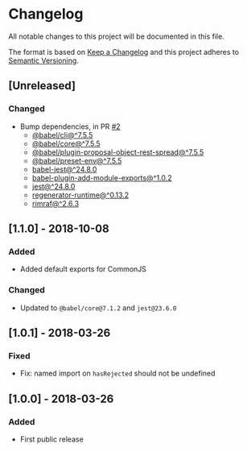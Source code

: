 # Changelog
All notable changes to this project will be documented in this file.

The format is based on [Keep a Changelog](http://keepachangelog.com/en/1.0.0/)
and this project adheres to [Semantic Versioning](http://semver.org/spec/v2.0.0.html).

## [Unreleased]
### Changed
- Bump dependencies, in PR [#2](https://github.com/compulim/has-resolved/pull/2)
   - [@babel/cli@^7.5.5](https://www.npmjs.com/package/@babel/cli)
   - [@babel/core@^7.5.5](https://www.npmjs.com/package/@babel/core)
   - [@babel/plugin-proposal-object-rest-spread@^7.5.5](https://www.npmjs.com/package/@babel/plugin-proposal-object-rest-spread)
   - [@babel/preset-env@^7.5.5](https://www.npmjs.com/package/@babel/preset-env)
   - [babel-jest@^24.8.0](https://www.npmjs.com/package/babel-jest)
   - [babel-plugin-add-module-exports@^1.0.2](https://www.npmjs.com/package/babel-plugin-add-module-exports)
   - [jest@^24.8.0](https://www.npmjs.com/package/jest)
   - [regenerator-runtime@^0.13.2](https://www.npmjs.com/package/regenerator-runtime)
   - [rimraf@^2.6.3](https://www.npmjs.com/package/rimraf)

## [1.1.0] - 2018-10-08
### Added
- Added default exports for CommonJS

### Changed
- Updated to `@babel/core@7.1.2` and `jest@23.6.0`

## [1.0.1] - 2018-03-26
### Fixed
- Fix: named import on `hasRejected` should not be undefined

## [1.0.0] - 2018-03-26
### Added
- First public release
